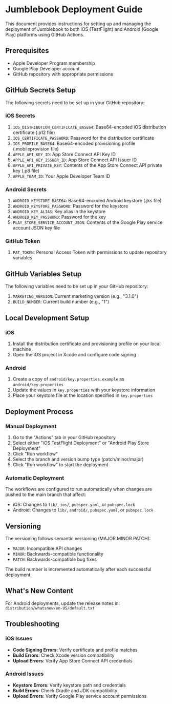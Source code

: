 # Jumblebook Deployment Guide

This document provides instructions for setting up and managing the deployment of Jumblebook to both iOS (TestFlight) and Android (Google Play) platforms using GitHub Actions.

## Prerequisites

- Apple Developer Program membership
- Google Play Developer account
- GitHub repository with appropriate permissions

## GitHub Secrets Setup

The following secrets need to be set up in your GitHub repository:

### iOS Secrets

1. `IOS_DISTRIBUTION_CERTIFICATE_BASE64`: Base64-encoded iOS distribution certificate (.p12 file)
2. `IOS_CERTIFICATE_PASSWORD`: Password for the distribution certificate
3. `IOS_PROFILE_BASE64`: Base64-encoded provisioning profile (.mobileprovision file)
4. `APPLE_API_KEY_ID`: App Store Connect API Key ID
5. `APPLE_API_KEY_ISSUER_ID`: App Store Connect API Issuer ID
6. `APPLE_API_PRIVATE_KEY`: Contents of the App Store Connect API private key (.p8 file)
7. `APPLE_TEAM_ID`: Your Apple Developer Team ID

### Android Secrets

1. `ANDROID_KEYSTORE_BASE64`: Base64-encoded Android keystore (.jks file)
2. `ANDROID_KEYSTORE_PASSWORD`: Password for the keystore
3. `ANDROID_KEY_ALIAS`: Key alias in the keystore
4. `ANDROID_KEY_PASSWORD`: Password for the key
5. `PLAY_STORE_SERVICE_ACCOUNT_JSON`: Contents of the Google Play service account JSON key file

### GitHub Token

1. `PAT_TOKEN`: Personal Access Token with permissions to update repository variables

## GitHub Variables Setup

The following variables need to be set up in your GitHub repository:

1. `MARKETING_VERSION`: Current marketing version (e.g., "3.1.0")
2. `BUILD_NUMBER`: Current build number (e.g., "1")

## Local Development Setup

### iOS

1. Install the distribution certificate and provisioning profile on your local machine
2. Open the iOS project in Xcode and configure code signing

### Android

1. Create a copy of `android/key.properties.example` as `android/key.properties`
2. Update the values in `key.properties` with your keystore information
3. Place your keystore file at the location specified in `key.properties`

## Deployment Process

### Manual Deployment

1. Go to the "Actions" tab in your GitHub repository
2. Select either "iOS TestFlight Deployment" or "Android Play Store Deployment"
3. Click "Run workflow"
4. Select the branch and version bump type (patch/minor/major)
5. Click "Run workflow" to start the deployment

### Automatic Deployment

The workflows are configured to run automatically when changes are pushed to the main branch that affect:

- iOS: Changes to `lib/`, `ios/`, `pubspec.yaml`, or `pubspec.lock`
- Android: Changes to `lib/`, `android/`, `pubspec.yaml`, or `pubspec.lock`

## Versioning

The versioning follows semantic versioning (MAJOR.MINOR.PATCH):

- `MAJOR`: Incompatible API changes
- `MINOR`: Backwards-compatible functionality
- `PATCH`: Backwards-compatible bug fixes

The build number is incremented automatically after each successful deployment.

## What's New Content

For Android deployments, update the release notes in:
`distribution/whatsnew/en-US/default.txt`

## Troubleshooting

### iOS Issues

- **Code Signing Errors**: Verify certificate and profile matches
- **Build Errors**: Check Xcode version compatibility
- **Upload Errors**: Verify App Store Connect API credentials

### Android Issues

- **Keystore Errors**: Verify keystore path and credentials
- **Build Errors**: Check Gradle and JDK compatibility
- **Upload Errors**: Verify Google Play service account permissions 